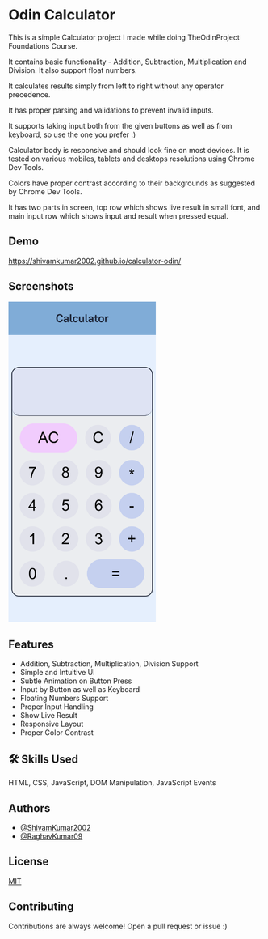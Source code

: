 # Odin Calculator

This is a simple Calculator project I made while doing TheOdinProject Foundations Course.

It contains basic functionality - Addition, Subtraction, Multiplication and Division.
It also support float numbers.

It calculates results simply from left to right without any operator precedence.

It has proper parsing and validations to prevent invalid inputs.

It supports taking input both from the given buttons as well as from keyboard, so use the one you prefer :)

Calculator body is responsive and should look fine on most devices. It is tested on various mobiles, tablets and desktops resolutions using Chrome Dev Tools.

Colors have proper contrast according to their backgrounds as suggested by Chrome Dev Tools.

It has two parts in screen, top row which shows live result in small font, and main input row which shows input and result when pressed equal.

## Demo

https://shivamkumar2002.github.io/calculator-odin/


## Screenshots

<img src="screenshot.png" style="height: 633px; width: 292px;" alt="Calculator Screenshot">


## Features

- Addition, Subtraction, Multiplication, Division Support
- Simple and Intuitive UI
- Subtle Animation on Button Press
- Input by Button as well as Keyboard
- Floating Numbers Support
- Proper Input Handling
- Show Live Result
- Responsive Layout
- Proper Color Contrast


## 🛠 Skills Used

HTML, CSS, JavaScript, DOM Manipulation, JavaScript Events


## Authors

- [@ShivamKumar2002](https://www.github.com/ShivamKumar2002)
- [@RaghavKumar09](https://www.github.com/RaghavKumar09)


## License

[MIT](https://choosealicense.com/licenses/mit/)


## Contributing

Contributions are always welcome! Open a pull request or issue :)
